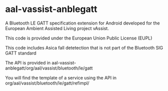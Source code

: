 aal-vassist-anblegatt
=====================

A Bluetooth LE GATT specification extension for Android developed for the European Ambient Assisted Living project vAssist.

This code is provided under the European Union Public License (EUPL)

This code includes Asica fall detetection that is not part of the Bluetooth SIG GATT standard

The API is provided in
aal-vassist-anblegatt/org/aal/vassist/bluetooth/le/gatt

You will find the template of a service using the API in
org/aal/vassist/bluetooth/le/gatt/refimpl/

